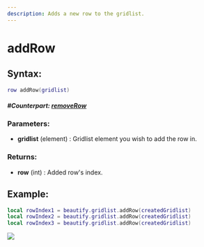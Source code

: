 ```yaml
---
description: Adds a new row to the gridlist.
---
```


# addRow

## **Syntax:**

```lua
row addRow(gridlist)
```

#### _**\#Counterpart:**_ [_**removeRow**_](removegridlistrow.md)

### **Parameters:**

* **gridlist** \(element\) : Gridlist element you wish to add the row in.

### **Returns:**

* **row** \(int\) : Added row's index.

## **Example:**

```lua
local rowIndex1 = beautify.gridlist.addRow(createdGridlist)
local rowIndex2 = beautify.gridlist.addRow(createdGridlist)
local rowIndex3 = beautify.gridlist.addRow(createdGridlist)
```

![](../../.gitbook/assets/addRow.png)


